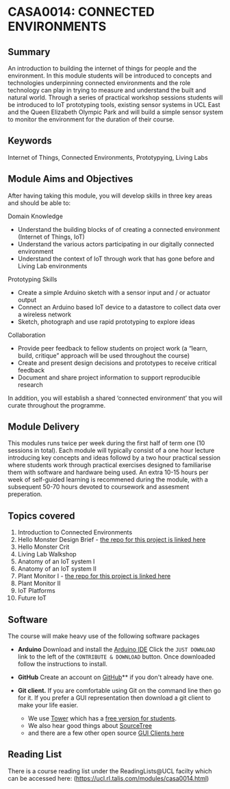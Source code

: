 # CASA0014: CONNECTED ENVIRONMENTS

## Summary

An introduction to building the internet of things for people and the environment. In this module students will be introduced to concepts and technologies underpinning connected environments and the role technology can play in trying to measure and understand the built and natural world. Through a series of practical workshop sessions students will be introduced to IoT prototyping tools, existing sensor systems in UCL East and the Queen Elizabeth Olympic Park and will build a simple sensor system to monitor the environment for the duration of their course.

## Keywords
Internet of Things, Connected Environments, Prototypying, Living Labs

## Module Aims and Objectives

After having taking this module, you will develop skills in three key areas and should be able to:

Domain Knowledge
- Understand the building blocks of of creating a connected environment (Internet of Things, IoT)
- Understand the various actors participating in our digitally connected environment
- Understand the context of IoT through work that has gone before and Living Lab environments

Prototyping Skills
- Create a simple Arduino sketch with a sensor input and / or actuator output
- Connect an Arduino based IoT device to a datastore to collect data over a wireless network
- Sketch, photograph and use rapid prototyping to explore ideas

Collaboration
- Provide peer feedback to fellow students on project work (a “learn, build, critique” approach will be used throughout the course)
- Create and present design decisions and prototypes to receive critical feedback
- Document and share project information to support reproducible research

In addition, you will establish a shared ‘connected environment’ that you will curate throughout the programme.

## Module Delivery

This modules runs twice per week during the first half of term one (10 sessions in total). Each module will typically consist of a one hour lecture introducing key concepts and ideas followd by a two hour practical session where students  work through practical exercises designed to familiarise them with software and hardware being used. An extra 10-15 hours per week of self-guided learning is recommened during the module, with a subsequent 50-70 hours devoted to coursework and assesment preperation. 

## Topics covered

  1. Introduction to Connected Environments
  2. Hello Monster Design Brief - [the repo for this project is linked here](/blinkingmonster)
  3. Hello Monster Crit
  4. Living Lab Walkshop
  5. Anatomy of an IoT system I
  6. Anatomy of an IoT system II
  7. Plant Monitor I  - [the repo for this project is linked here](/plantMonitor)
  8. Plant Monitor II
  9. IoT Platforms
  10. Future IoT 
  
## Software

The course will make heavy use of the following software packages

- **Arduino** Download and install the [Arduino IDE](https://www.arduino.cc/en/main/software) Click the `JUST DOWNLOAD` link to the left of the `CONTRIBUTE & DOWNLOAD` button. Once downloaded follow the instructions to install.
    
- **GitHub** Create an account on [GitHub](https://github.com)** if you don't already have one.

- **Git client.** If you are comfortable using Git on the command line then go for it. If you prefer a GUI representation then download a git client to make your life easier. 
    - We use [Tower](https://www.git-tower.com/) which has a [free version for students](https://www.git-tower.com/students/mac). 
    - We also hear good things about [SourceTree](https://www.sourcetreeapp.com) 
    - and there are a few other open source [GUI Clients here](https://git-scm.com/download/gui/windows)


## Reading List

There is a course reading list under the ReadingLists@UCL facilty which can be accessed here: (https://ucl.rl.talis.com/modules/casa0014.html)
